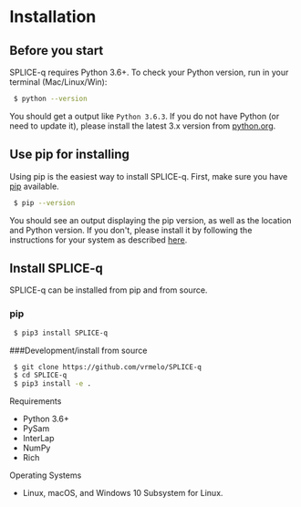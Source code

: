 # Installation
## Before you start
SPLICE-q requires Python 3.6+. To check your Python version, run in your terminal (Mac/Linux/Win):
```bash
 $ python --version
```
You should get a output like `Python 3.6.3`. If you do not have Python (or need to update it), please install the latest 3.x version from [python.org](https://www.python.org/downloads/).

## Use pip for installing
Using pip is the easiest way to install SPLICE-q. First, make sure you have [pip](https://packaging.python.org/key_projects/#pip) available.

```bash
 $ pip --version
```

You should see an output displaying the pip version, as well as the location and Python version. If you don't, please install it by following the instructions for your system as described [here](https://pip.pypa.io/en/stable/installing/).

## Install SPLICE-q
SPLICE-q can be installed from pip and from source.
### pip

```bash
 $ pip3 install SPLICE-q
```

###Development/install from source

```bash
 $ git clone https://github.com/vrmelo/SPLICE-q
 $ cd SPLICE-q
 $ pip3 install -e .
```

Requirements

- Python 3.6+
- PySam
- InterLap
- NumPy
- Rich

Operating Systems
- Linux, macOS, and Windows 10 Subsystem for Linux.
